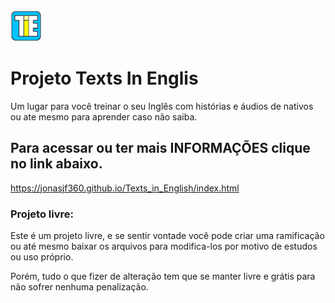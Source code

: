 <img src="img/favcon.svg" width="50">

<h1>Projeto Texts In Englis</h1>
Um lugar para você treinar o seu Inglês com histórias e áudios de nativos ou ate mesmo para aprender caso não saiba.

## Para acessar ou ter mais INFORMAÇÕES clique no link abaixo.

https://jonasjf360.github.io/Texts_in_English/index.html

### Projeto livre:

Este é um projeto livre, e se sentir vontade você pode criar uma ramificação ou até mesmo baixar os arquivos para modifica-los por motivo de estudos ou uso próprio.

Porém, tudo o que fizer de alteração tem que se manter livre e grátis para não sofrer nenhuma penalização.

